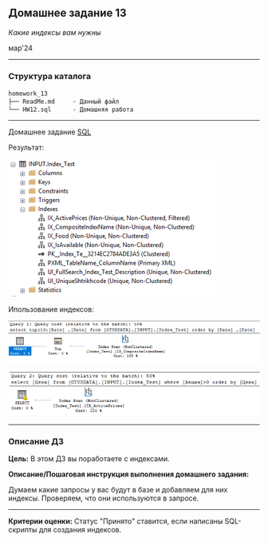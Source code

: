 ## Домашнее задание 13
*Какие индексы вам нужны*

мар'24
<hr>

### Структура каталога

```
homework_13
├── ReadMe.md     - Данный файл
└── HW12.sql      - Домашняя работа

```

<hr>

Домашнее задание [SQL](HW12.sql)

Результат:

![img.png](../src/create%20idx.png)

Ипользование индексов:

![Composite idx.png](..%2Fsrc%2FComposite%20idx.png)

![idx ActivePrices.png](..%2Fsrc%2Fidx%20ActivePrices.png)

<hr>

### Описание ДЗ

**Цель:**
В этом ДЗ вы поработаете с индексами.

**Описание/Пошаговая инструкция выполнения домашнего задания:**

Думаем какие запросы у вас будут в базе и добавляем для них индексы. Проверяем, что они используются в запросе.
<hr>

**Критерии оценки:** Статус "Принято" ставится, если написаны SQL-скрипты для создания индексов.
